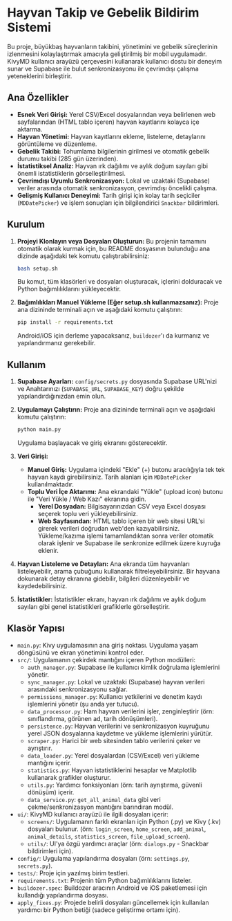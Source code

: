 # Hayvan Takip ve Gebelik Bildirim Sistemi

Bu proje, büyükbaş hayvanların takibini, yönetimini ve gebelik süreçlerinin izlenmesini kolaylaştırmak amacıyla geliştirilmiş bir mobil uygulamadır. KivyMD kullanıcı arayüzü çerçevesini kullanarak kullanıcı dostu bir deneyim sunar ve Supabase ile bulut senkronizasyonu ile çevrimdışı çalışma yeteneklerini birleştirir.

## Ana Özellikler

*   **Esnek Veri Girişi:** Yerel CSV/Excel dosyalarından veya belirlenen web sayfalarından (HTML tablo içeren) hayvan kayıtlarını kolayca içe aktarma.
*   **Hayvan Yönetimi:** Hayvan kayıtlarını ekleme, listeleme, detaylarını görüntüleme ve düzenleme.
*   **Gebelik Takibi:** Tohumlama bilgilerinin girilmesi ve otomatik gebelik durumu takibi (285 gün üzerinden).
*   **İstatistiksel Analiz:** Hayvan ırk dağılımı ve aylık doğum sayıları gibi önemli istatistiklerin görselleştirilmesi.
*   **Çevrimdışı Uyumlu Senkronizasyon:** Lokal ve uzaktaki (Supabase) veriler arasında otomatik senkronizasyon, çevrimdışı öncelikli çalışma.
*   **Gelişmiş Kullanıcı Deneyimi:** Tarih girişi için kolay tarih seçiciler (`MDDatePicker`) ve işlem sonuçları için bilgilendirici `Snackbar` bildirimleri.

## Kurulum

1.  **Projeyi Klonlayın veya Dosyaları Oluşturun:**
    Bu projenin tamamını otomatik olarak kurmak için, bu README dosyasının bulunduğu ana dizinde aşağıdaki tek komutu çalıştırabilirsiniz:
    ```bash
    bash setup.sh
    ```
    Bu komut, tüm klasörleri ve dosyaları oluşturacak, içlerini dolduracak ve Python bağımlılıklarını yükleyecektir.

2.  **Bağımlılıkları Manuel Yükleme (Eğer setup.sh kullanmazsanız):**
    Proje ana dizininde terminali açın ve aşağıdaki komutu çalıştırın:
    ```bash
    pip install -r requirements.txt
    ```
    Android/iOS için derleme yapacaksanız, `buildozer`'ı da kurmanız ve yapılandırmanız gerekebilir.

## Kullanım

1.  **Supabase Ayarları:**
    `config/secrets.py` dosyasında Supabase URL'nizi ve Anahtarınızı (`SUPABASE_URL`, `SUPABASE_KEY`) doğru şekilde yapılandırdığınızdan emin olun.

2.  **Uygulamayı Çalıştırın:**
    Proje ana dizininde terminali açın ve aşağıdaki komutu çalıştırın:
    ```bash
    python main.py
    ```
    Uygulama başlayacak ve giriş ekranını gösterecektir.

3.  **Veri Girişi:**
    *   **Manuel Giriş:** Uygulama içindeki "Ekle" (+) butonu aracılığıyla tek tek hayvan kaydı girebilirsiniz. Tarih alanları için `MDDatePicker` kullanılmaktadır.
    *   **Toplu Veri İçe Aktarımı:** Ana ekrandaki "Yükle" (upload icon) butonu ile "Veri Yükle / Web Kazı" ekranına gidin.
        *   **Yerel Dosyadan:** Bilgisayarınızdan CSV veya Excel dosyası seçerek toplu veri yükleyebilirsiniz.
        *   **Web Sayfasından:** HTML tablo içeren bir web sitesi URL'si girerek verileri doğrudan web'den kazıyabilirsiniz.
        Yükleme/kazıma işlemi tamamlandıktan sonra veriler otomatik olarak işlenir ve Supabase ile senkronize edilmek üzere kuyruğa eklenir.

4.  **Hayvan Listeleme ve Detayları:**
    Ana ekranda tüm hayvanları listeleyebilir, arama çubuğunu kullanarak filtreleyebilirsiniz. Bir hayvana dokunarak detay ekranına gidebilir, bilgileri düzenleyebilir ve kaydedebilirsiniz.

5.  **İstatistikler:**
    İstatistikler ekranı, hayvan ırk dağılımı ve aylık doğum sayıları gibi genel istatistikleri grafiklerle görselleştirir.

## Klasör Yapısı

*   `main.py`: Kivy uygulamasının ana giriş noktası. Uygulama yaşam döngüsünü ve ekran yönetimini kontrol eder.
*   `src/`: Uygulamanın çekirdek mantığını içeren Python modülleri:
    *   `auth_manager.py`: Supabase ile kullanıcı kimlik doğrulama işlemlerini yönetir.
    *   `sync_manager.py`: Lokal ve uzaktaki (Supabase) hayvan verileri arasındaki senkronizasyonu sağlar.
    *   `permissions_manager.py`: Kullanıcı yetkilerini ve denetim kaydı işlemlerini yönetir (şu anda yer tutucu).
    *   `data_processor.py`: Ham hayvan verilerini işler, zenginleştirir (örn: sınıflandırma, görünen ad, tarih dönüşümleri).
    *   `persistence.py`: Hayvan verilerini ve senkronizasyon kuyruğunu yerel JSON dosyalarına kaydetme ve yükleme işlemlerini yürütür.
    *   `scraper.py`: Harici bir web sitesinden tablo verilerini çeker ve ayrıştırır.
    *   `data_loader.py`: Yerel dosyalardan (CSV/Excel) veri yükleme mantığını içerir.
    *   `statistics.py`: Hayvan istatistiklerini hesaplar ve Matplotlib kullanarak grafikler oluşturur.
    *   `utils.py`: Yardımcı fonksiyonları (örn: tarih ayrıştırma, güvenli dönüşüm) içerir.
    *   `data_service.py`: `get_all_animal_data` gibi veri çekme/senkronizasyon mantığını barındıran modül.
*   `ui/`: KivyMD kullanıcı arayüzü ile ilgili dosyaları içerir:
    *   `screens/`: Uygulamanın farklı ekranları için Python (.py) ve Kivy (.kv) dosyaları bulunur. (örn: `login_screen`, `home_screen`, `add_animal`, `animal_details`, `statistics_screen`, `file_upload_screen`).
    *   `utils/`: UI'ya özgü yardımcı araçlar (örn: `dialogs.py` - Snackbar bildirimleri için).
*   `config/`: Uygulama yapılandırma dosyaları (örn: `settings.py`, `secrets.py`).
*   `tests/`: Proje için yazılmış birim testleri.
*   `requirements.txt`: Projenin tüm Python bağımlılıklarını listeler.
*   `buildozer.spec`: Buildozer aracının Android ve iOS paketlemesi için kullandığı yapılandırma dosyası.
*   `apply_fixes.py`: Projede belirli dosyaları güncellemek için kullanılan yardımcı bir Python betiği (sadece geliştirme ortamı için).
